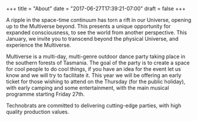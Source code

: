 +++
title = "About"
date = "2017-06-27T17:39:21-07:00"
draft = false
+++

A ripple in the space-time continuum has torn a rift in our Universe, opening up to the Multiverse beyond. This presents a unique opportunity for expanded consciousness, to see the world from another perspective. This January, we invite you to transcend beyond the physical Universe, and experience the Multiverse.

Multiverse is a multi-day, multi-genre outdoor dance party taking place in the southern forests of Tasmania. The goal of the party is to create a space for cool people to do cool things, if you have an idea for the event let us know and we will try to facilitate it.
This year we will be offering an early ticket for those wishing to attend on the Thursday (for the public holiday), with early camping and some entertainment, with the main musical programme starting Friday 27th.

Technobrats are committed to delivering cutting-edge parties, with high quality production values.
